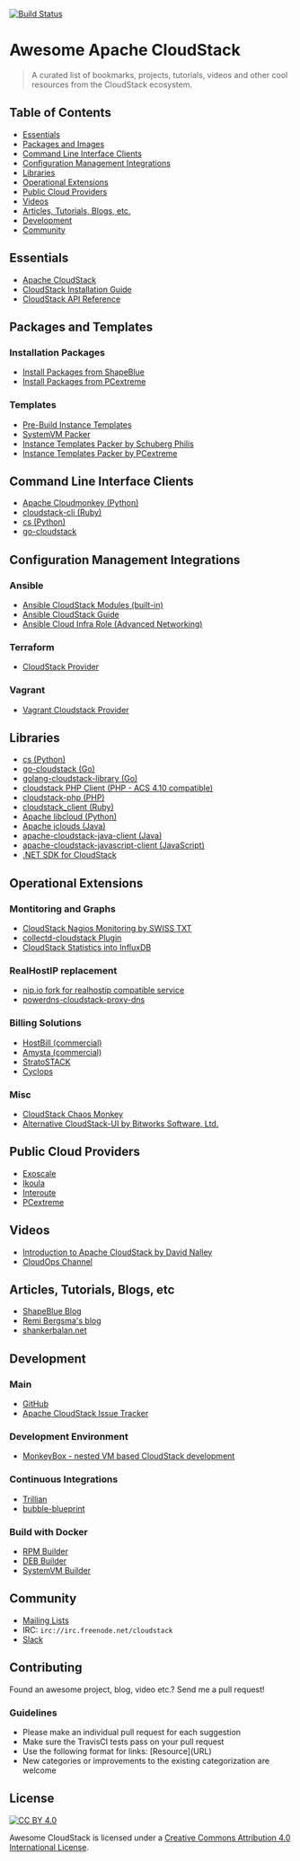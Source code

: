 [![Build Status](https://travis-ci.org/resmo/awesome-cloudstack.svg?branch=master)](https://travis-ci.org/resmo/awesome-cloudstack)
# Awesome Apache CloudStack

> A curated list of bookmarks, projects, tutorials, videos and other cool resources from the CloudStack ecosystem.

## Table of Contents

- [Essentials](#essentials)
- [Packages and Images](#packages-and-images)
- [Command Line Interface Clients](#command-line-interface-clients)
- [Configuration Management Integrations](#configuration-management-integrations)
- [Libraries](#libraries)
- [Operational Extensions](#operational-extensions)
- [Public Cloud Providers](#public-cloud-providers)
- [Videos](#videos)
- [Articles, Tutorials, Blogs, etc.](#articles-tutorials-blogs-etc)
- [Development](#development)
- [Community](#community)


## Essentials

* [Apache CloudStack](http://cloudstack.apache.org/)
* [CloudStack Installation Guide](http://docs.cloudstack.apache.org/projects/cloudstack-installation/)
* [CloudStack API Reference](http://cloudstack.apache.org/api.html)


## Packages and Templates

### Installation Packages

* [Install Packages from ShapeBlue](http://www.shapeblue.com/packages/)
* [Install Packages from PCextreme](http://cloudstack.apt-get.eu/)

### Templates

* [Pre-Build Instance Templates](http://dl.openvm.eu/cloudstack/)
* [SystemVM Packer](https://github.com/MissionCriticalCloud/systemvm-packer)
* [Instance Templates Packer by Schuberg Philis](https://github.com/MissionCriticalCloud/bubble-templates-packer)
* [Instance Templates Packer by PCextreme](https://github.com/PCextreme/packer-templates)


## Command Line Interface Clients

* [Apache Cloudmonkey (Python)](https://github.com/apache/cloudstack-cloudmonkey)
* [cloudstack-cli (Ruby)](https://github.com/niwo/cloudstack-cli)
* [cs (Python)](https://github.com/exoscale/cs)
* [go-cloudstack](https://github.com/xanzy/go-cloudstack)


## Configuration Management Integrations

### Ansible
* [Ansible CloudStack Modules (built-in)](http://docs.ansible.com/ansible/list_of_cloud_modules.html#cloudstack)
* [Ansible CloudStack Guide](http://docs.ansible.com/ansible/guide_cloudstack.html)
* [Ansible Cloud Infra Role (Advanced Networking)](https://github.com/swisstxt/ansible-role-cloud-infra)

### Terraform
* [CloudStack Provider](https://www.terraform.io/docs/providers/cloudstack/)

### Vagrant
* [Vagrant Cloudstack Provider ](https://github.com/MissionCriticalCloud/vagrant-cloudstack)

## Libraries

* [cs (Python)](https://github.com/exoscale/cs)
* [go-cloudstack (Go)](https://github.com/xanzy/go-cloudstack)
* [golang-cloudstack-library (Go)](https://github.com/atsaki/golang-cloudstack-library)
* [cloudstack PHP Client (PHP - ACS 4.10 compatible)](https://github.com/myENA/cloudstack-php-client)
* [cloudstack-php (PHP)](https://github.com/PCextreme/cloudstack-php)
* [cloudstack_client (Ruby)](https://github.com/niwo/cloudstack_client)
* [Apache libcloud (Python)](https://libcloud.apache.org/)
* [Apache jclouds (Java)](https://jclouds.apache.org/)
* [apache-cloudstack-java-client (Java)](https://github.com/Autonomiccs/apache-cloudstack-java-client)
* [apache-cloudstack-javascript-client
(JavaScript)](https://github.com/Autonomiccs/apache-cloudstack-javascript-client)
* [.NET SDK for CloudStack](https://github.com/richardlawley/cloudstack.net)


## Operational Extensions

### Montitoring and Graphs

* [CloudStack Nagios Monitoring by SWISS TXT](https://github.com/swisstxt/cloudstack-nagios)
* [collectd-cloudstack Plugin](https://github.com/exoscale/collectd-cloudstack)
* [CloudStack Statistics into InfluxDB](https://github.com/niwo/cloudstats)

### RealHostIP replacement

* [nip.io fork for realhostip compatible service](https://github.com/resmo/nip.io)
* [powerdns-cloudstack-proxy-dns](https://github.com/terbolous/powerdns-cloudstack-proxy-dns)

### Billing Solutions

* [HostBill (commercial)](http://hostbillapp.com/feature/cloudstack-overview/)
* [Amysta (commercial)](http://www.amysta.com/)
* [StratoSTACK](http://stratostack.org/)
* [Cyclops](icclab.github.io/cyclops/)

### Misc

* [CloudStack Chaos Monkey](https://github.com/resmo/cloudstack-chaosmonkey)
* [Alternative CloudStack-UI by Bitworks Software, Ltd.](https://bwsw.github.io/cloudstack-ui/)

## Public Cloud Providers

* [Exoscale](https://www.exoscale.ch)
* [Ikoula](https://www.ikoula.com/en)
* [Interoute](https://cloudstore.interoute.com/)
* [PCextreme](https://www.pcextreme.com/)

## Videos

* [Introduction to Apache CloudStack by David Nalley](https://www.youtube.com/watch?v=1MDLg-wxB6g)
* [CloudOps Channel](https://www.youtube.com/channel/UC0FMV0TSW6jvSRGC26r4-Gw)


## Articles, Tutorials, Blogs, etc

* [ShapeBlue Blog](http://www.shapeblue.com/blog/)
* [Remi Bergsma's blog](https://blog.remibergsma.com/tag/cloudstack-2/)
* [shankerbalan.net](https://shankerbalan.net/)


## Development

### Main

* [GitHub](https://github.com/apache/cloudstack)
* [Apache CloudStack Issue Tracker](https://issues.apache.org/jira/browse/CLOUDSTACK)

### Development Environment

* [MonkeyBox - nested VM based CloudStack development](https://github.com/rhtyd/monkeybox)

### Continuous Integrations

* [Trillian](https://github.com/shapeblue/Trillian)
* [bubble-blueprint](https://github.com/MissionCriticalCloud/bubble-blueprint)

### Build with Docker

* [RPM Builder](https://github.com/khos2ow/cloudstack-rpm-builder)
* [DEB Builder](https://github.com/khos2ow/cloudstack-deb-builder)
* [SystemVM Builder](https://github.com/khos2ow/cloudstack-systemvm-builder)

## Community

* [Mailing Lists](http://cloudstack.apache.org/mailing-lists.html)
* IRC: `irc://irc.freenode.net/cloudstack`
* [Slack](https://apachecloudstack.slack.com)

## Contributing

Found an awesome project, blog, video etc.? Send me a pull request!

### Guidelines

* Please make an individual pull request for each suggestion
* Make sure the TravisCI tests pass on your pull request
* Use the following format for links: \[Resource\]\(URL\)
* New categories or improvements to the existing categorization are welcome

## License

[![CC BY 4.0](https://licensebuttons.net/l/by/4.0/88x31.png)](https://creativecommons.org/licenses/by/4.0/)

Awesome CloudStack is licensed under a [Creative Commons Attribution 4.0 International License](https://creativecommons.org/licenses/by/4.0/).
